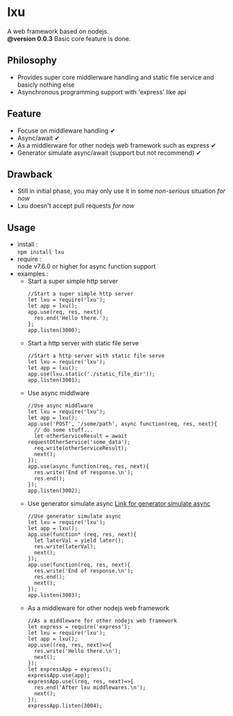 # lxu

A web framework based on nodejs.<br>
**@version 0.0.3** Basic core feature is done.

## Philosophy
+ Provides super core middlerware handling and static file service and basicly nothing else
+ Asynchronous programming support with 'express' like api

## Feature
+ Focuse on middleware handling ✔
+ Async/await ✔
+ As a middlerware for other nodejs web framework such as express ✔
+ Generator simulate async/await (support but not recommend) ✔

## Drawback
+ Still in initial phase, you may only use it in some *non-serious* situation *for now*
+ Lxu doesn't accept pull requests *for now* 

## Usage
+ install :<br>
  `npm install lxu`
+ require :<br>
  node v7.6.0 or higher for async function support
+ examples :<br>
  - Start a super simple http server
    ~~~
    //Start a super simple http server
    let lxu = require('lxu');
    let app = lxu();
    app.use(req, res, next){
      res.end('Hello there.');
    };
    app.listen(3000);
    ~~~
  - Start a http server with static file serve
    ~~~
    //Start a http server with static file serve
    let lxu = require('lxu');
    let app = lxu();
    app.use(lxu.static('./static_file_dir'));
    app.listen(3001);
    ~~~
  - Use async middlware
    ~~~
    //Use async middlware
    let lxu = require('lxu');
    let app = lxu();
    app.use('POST', '/some/path', async function(req, res, next){
      // do some stuff...
      let otherServiceResult = await requestOtherService('some_data');
      req.write(otherServiceResult);
      next();
    });
    app.use(async function(req, res, next){
      res.write('End of response.\n');
      res.end();
    });
    app.listen(3002);
    ~~~
  - Use generator simulate async [Link for generator simulate async](https://github.com/badeggg/blog/blob/master/BLOG%231%20Async%20your%20js%20code%20with%20generator%20function/article.md)
    ~~~
    //Use generator simulate async
    let lxu = require('lxu');
    let app = lxu();
    app.use(function* (req, res, next){
      let laterVal = yield later();
      res.write(laterVal);
      next();
    });
    app.use(function(req, res, next){
      res.write('End of response.\n');
      res.end();
      next();
    });
    app.listen(3003);
    ~~~
  - As a middleware for other nodejs web framework
    ~~~
    //As a middleware for other nodejs web framework
    let express = require('express');
    let lxu = require('lxu');
    let app = lxu();
    app.use((req, res, next)=>{
      res.write('Hello there.\n');
      next();
    });
    let expressApp = express();
    expressApp.use(app);
    expressApp.use((req, res, next)=>{
      res.end('After lxu middlewares.\n');
      next();
    });
    expressApp.listen(3004);

    ~~~



